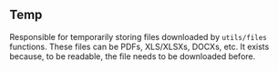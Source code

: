 ## Temp

Responsible for temporarily storing files downloaded by `utils/files` functions. These files can be PDFs, XLS/XLSXs, DOCXs, etc. It exists because, to be readable, the file needs to be downloaded before.
